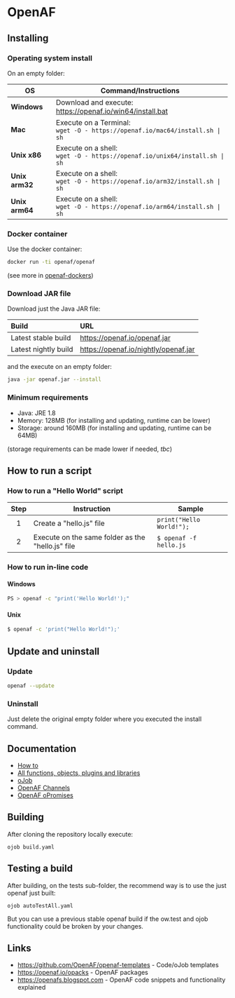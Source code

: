 # OpenAF

## Installing

### Operating system install

On an empty folder:

| OS | Command/Instructions |
|----|----------------------|
| **Windows** | Download and execute:<br/> https://openaf.io/win64/install.bat |
| **Mac** | Execute on a Terminal:<br/>````wget -O - https://openaf.io/mac64/install.sh \| sh```` |
| **Unix x86** | Execute on a shell:<br/>````wget -O - https://openaf.io/unix64/install.sh \| sh```` |
| **Unix arm32** | Execute on a shell:<br/>````wget -O - https://openaf.io/arm32/install.sh \| sh```` |
| **Unix arm64** | Execute on a shell:<br/>````wget -O - https://openaf.io/arm64/install.sh \| sh````|

### Docker container

Use the docker container:

````bash
docker run -ti openaf/openaf
````

(see more in [openaf-dockers](https://github.com/OpenAF/openaf-dockers))

### Download JAR file

Download just the Java JAR file:

| Build | URL |
|:----- |:--- |
| Latest stable build | https://openaf.io/openaf.jar |
| Latest nightly build | https://openaf.io/nightly/openaf.jar |

and the execute on an empty folder:

````bash
java -jar openaf.jar --install
````

### Minimum requirements

* Java: JRE 1.8
* Memory: 128MB (for installing and updating, runtime can be lower)
* Storage: around 160MB (for installing and updating, runtime can be 64MB)

(storage requirements can be made lower if needed, _tbc_)

## How to run a script

### How to run a "Hello World" script

| Step | Instruction | Sample |
|:----:|-------------|--------|
| 1 | Create a "hello.js" file | ````print("Hello World!");```` |
| 2 | Execute on the same folder as the "hello.js" file | ````$ openaf -f hello.js```` |

### How to run in-line code

#### Windows

````sh
PS > openaf -c "print('Hello World!');"
````

#### Unix

````sh
$ openaf -c 'print("Hello World!");'
````

## Update and uninstall

### Update

````sh
openaf --update
````

### Uninstall

Just delete the original empty folder where you executed the install command.

## Documentation

* [How to](https://docs.openaf.io/docs/howto/)
* [All functions, objects, plugins and libraries](https://docs.openaf.io/docs/reference/)
* [oJob](https://docs.openaf.io/docs/concepts/oJob.html)
* [OpenAF Channels](https://docs.openaf.io/docs/concepts/OpenAF-Channels.html)
* [OpenAF oPromises](https://docs.openaf.io/docs/concepts/OpenAF-oPromise.html)
<!--* [Code tips & tricks](Tips-&-tricks)-->

## Building

After cloning the repository locally execute: 

````
ojob build.yaml
````

## Testing a build

After building, on the tests sub-folder, the recommend way is to use the just openaf just built:

````
ojob autoTestAll.yaml
````

But you can use a previous stable openaf build if the ow.test and ojob functionality could be broken by your changes.

## Links

* https://github.com/OpenAF/openaf-templates - Code/oJob templates
* https://openaf.io/opacks - OpenAF packages
* https://openafs.blogspot.com - OpenAF code snippets and functionality explained
